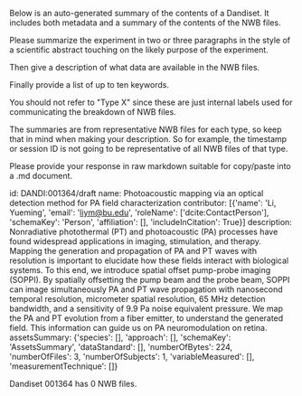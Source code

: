 
Below is an auto-generated summary of the contents of a Dandiset. It includes both metadata and a summary of the contents of the NWB files.

Please summarize the experiment in two or three paragraphs in the style of a scientific abstract touching on the likely purpose of the experiment.

Then give a description of what data are available in the NWB files.

Finally provide a list of up to ten keywords.

You should not refer to "Type X" since these are just internal labels used for communicating the breakdown of NWB files.

The summaries are from representative NWB files for each type, so keep that in mind when making your description. So for example, the timestamp or session ID is not going to be representative of all NWB files of that type.

Please provide your response in raw markdown suitable for copy/paste into a .md document.


id: DANDI:001364/draft
name: Photoacoustic mapping via an optical detection method for PA field characterization
contributor: [{'name': 'Li, Yueming', 'email': 'liym@bu.edu', 'roleName': ['dcite:ContactPerson'], 'schemaKey': 'Person', 'affiliation': [], 'includeInCitation': True}]
description: Nonradiative photothermal (PT) and photoacoustic (PA) processes have found widespread applications in imaging, stimulation, and therapy. Mapping the generation and propagation of PA and PT waves with resolution is important to elucidate how these fields interact with biological systems. To this end, we introduce spatial offset pump-probe imaging (SOPPI). By spatially offsetting the pump beam and the probe beam, SOPPI can image simultaneously PA and PT wave propagation with nanosecond temporal resolution, micrometer spatial resolution, 65 MHz detection bandwidth, and a sensitivity of 9.9 Pa noise equivalent pressure. We map the PA and PT evolution from a fiber emitter, to understand the generated field. This information can guide us on PA neuromodulation on retina. 
assetsSummary: {'species': [], 'approach': [], 'schemaKey': 'AssetsSummary', 'dataStandard': [], 'numberOfBytes': 224, 'numberOfFiles': 3, 'numberOfSubjects': 1, 'variableMeasured': [], 'measurementTechnique': []}

Dandiset 001364 has 0 NWB files.
